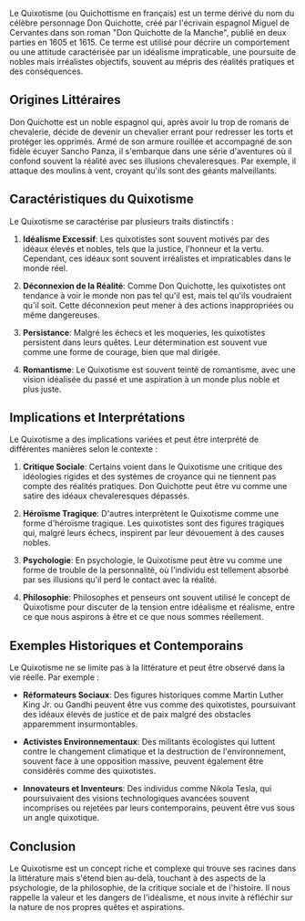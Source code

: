 Le Quixotisme (ou Quichottisme en français) est un terme dérivé du nom du célèbre personnage Don Quichotte, créé par l'écrivain espagnol Miguel de Cervantes dans son roman "Don Quichotte de la Manche", publié en deux parties en 1605 et 1615. Ce terme est utilisé pour décrire un comportement ou une attitude caractérisée par un idéalisme impraticable, une poursuite de nobles mais irréalistes objectifs, souvent au mépris des réalités pratiques et des conséquences.

## Origines Littéraires

Don Quichotte est un noble espagnol qui, après avoir lu trop de romans de chevalerie, décide de devenir un chevalier errant pour redresser les torts et protéger les opprimés. Armé de son armure rouillée et accompagné de son fidèle écuyer Sancho Panza, il s'embarque dans une série d'aventures où il confond souvent la réalité avec ses illusions chevaleresques. Par exemple, il attaque des moulins à vent, croyant qu'ils sont des géants malveillants.

## Caractéristiques du Quixotisme

Le Quixotisme se caractérise par plusieurs traits distinctifs :

1. **Idéalisme Excessif**: Les quixotistes sont souvent motivés par des idéaux élevés et nobles, tels que la justice, l'honneur et la vertu. Cependant, ces idéaux sont souvent irréalistes et impraticables dans le monde réel.

2. **Déconnexion de la Réalité**: Comme Don Quichotte, les quixotistes ont tendance à voir le monde non pas tel qu'il est, mais tel qu'ils voudraient qu'il soit. Cette déconnexion peut mener à des actions inappropriées ou même dangereuses.

3. **Persistance**: Malgré les échecs et les moqueries, les quixotistes persistent dans leurs quêtes. Leur détermination est souvent vue comme une forme de courage, bien que mal dirigée.

4. **Romantisme**: Le Quixotisme est souvent teinté de romantisme, avec une vision idéalisée du passé et une aspiration à un monde plus noble et plus juste.

## Implications et Interprétations

Le Quixotisme a des implications variées et peut être interprété de différentes manières selon le contexte :

1. **Critique Sociale**: Certains voient dans le Quixotisme une critique des idéologies rigides et des systèmes de croyance qui ne tiennent pas compte des réalités pratiques. Don Quichotte peut être vu comme une satire des idéaux chevaleresques dépassés.

2. **Héroïsme Tragique**: D'autres interprètent le Quixotisme comme une forme d'héroïsme tragique. Les quixotistes sont des figures tragiques qui, malgré leurs échecs, inspirent par leur dévouement à des causes nobles.

3. **Psychologie**: En psychologie, le Quixotisme peut être vu comme une forme de trouble de la personnalité, où l'individu est tellement absorbé par ses illusions qu'il perd le contact avec la réalité.

4. **Philosophie**: Philosophes et penseurs ont souvent utilisé le concept de Quixotisme pour discuter de la tension entre idéalisme et réalisme, entre ce que nous aspirons à être et ce que nous sommes réellement.

## Exemples Historiques et Contemporains

Le Quixotisme ne se limite pas à la littérature et peut être observé dans la vie réelle. Par exemple :

- **Réformateurs Sociaux**: Des figures historiques comme Martin Luther King Jr. ou Gandhi peuvent être vus comme des quixotistes, poursuivant des idéaux élevés de justice et de paix malgré des obstacles apparemment insurmontables.

- **Activistes Environnementaux**: Des militants écologistes qui luttent contre le changement climatique et la destruction de l'environnement, souvent face à une opposition massive, peuvent également être considérés comme des quixotistes.

- **Innovateurs et Inventeurs**: Des individus comme Nikola Tesla, qui poursuivaient des visions technologiques avancées souvent incomprises ou rejetées par leurs contemporains, peuvent être vus sous un angle quixotique.

## Conclusion

Le Quixotisme est un concept riche et complexe qui trouve ses racines dans la littérature mais s'étend bien au-delà, touchant à des aspects de la psychologie, de la philosophie, de la critique sociale et de l'histoire. Il nous rappelle la valeur et les dangers de l'idéalisme, et nous invite à réfléchir sur la nature de nos propres quêtes et aspirations.